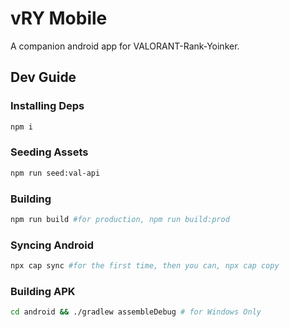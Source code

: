 # vRY Mobile

A companion android app for VALORANT-Rank-Yoinker.

## Dev Guide

### Installing Deps

```sh
npm i
```

### Seeding Assets

```sh
npm run seed:val-api
```

### Building

```sh
npm run build #for production, npm run build:prod
```

### Syncing Android

```sh
npx cap sync #for the first time, then you can, npx cap copy
```

### Building APK

```sh
cd android && ./gradlew assembleDebug # for Windows Only
```
